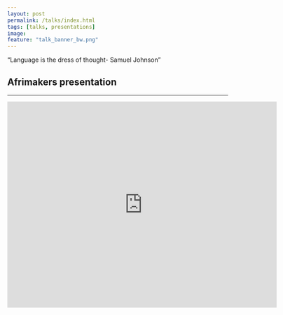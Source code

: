 ```yaml
---
layout: post
permalink: /talks/index.html
tags: [talks, presentations]
image:
feature: "talk_banner_bw.png"
---
```


“Language is the dress of thought- Samuel Johnson”
## Afrimakers presentation
***
<iframe src="http://www.slideshare.net/drugastefania/slideshelf" width="615px" height="470px" frameborder="0" marginwidth="0" marginheight="0" scrolling="no" style="border:none;" allowfullscreen webkitallowfullscreen mozallowfullscreen></iframe>
